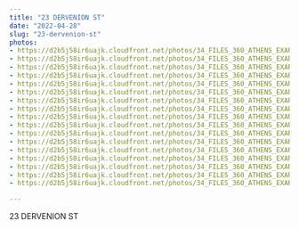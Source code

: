 ```yaml
---
title: "23 DERVENION ST"
date: "2022-04-28"
slug: "23-dervenion-st"
photos:
- https://d2b5j58ir6uajk.cloudfront.net/photos/34_FILES_360_ATHENS_EXARCHIA/23%20DERVENION%20ST/PHOTO/23%20Dervenion%20ST.JPG
- https://d2b5j58ir6uajk.cloudfront.net/photos/34_FILES_360_ATHENS_EXARCHIA/23%20DERVENION%20ST/PHOTO/63%20Zoodochou%20ST-%2023%20Dervenion%20ST%20%2810%29.jpg
- https://d2b5j58ir6uajk.cloudfront.net/photos/34_FILES_360_ATHENS_EXARCHIA/23%20DERVENION%20ST/PHOTO/63%20Zoodochou%20ST-%2023%20Dervenion%20ST%20%2811%29.jpg
- https://d2b5j58ir6uajk.cloudfront.net/photos/34_FILES_360_ATHENS_EXARCHIA/23%20DERVENION%20ST/PHOTO/63%20Zoodochou%20ST-%2023%20Dervenion%20ST%20%2812%29.jpg
- https://d2b5j58ir6uajk.cloudfront.net/photos/34_FILES_360_ATHENS_EXARCHIA/23%20DERVENION%20ST/PHOTO/63%20Zoodochou%20ST-%2023%20Dervenion%20ST%20%2813%29.jpg
- https://d2b5j58ir6uajk.cloudfront.net/photos/34_FILES_360_ATHENS_EXARCHIA/23%20DERVENION%20ST/PHOTO/63%20Zoodochou%20ST-%2023%20Dervenion%20ST%20%2814%29.jpg
- https://d2b5j58ir6uajk.cloudfront.net/photos/34_FILES_360_ATHENS_EXARCHIA/23%20DERVENION%20ST/PHOTO/63%20Zoodochou%20ST-%2023%20Dervenion%20ST%20%2815%29.jpg
- https://d2b5j58ir6uajk.cloudfront.net/photos/34_FILES_360_ATHENS_EXARCHIA/23%20DERVENION%20ST/PHOTO/63%20Zoodochou%20ST-%2023%20Dervenion%20ST%20%2816%29.jpg
- https://d2b5j58ir6uajk.cloudfront.net/photos/34_FILES_360_ATHENS_EXARCHIA/23%20DERVENION%20ST/PHOTO/63%20Zoodochou%20ST-%2023%20Dervenion%20ST%20%282%29.jpg
- https://d2b5j58ir6uajk.cloudfront.net/photos/34_FILES_360_ATHENS_EXARCHIA/23%20DERVENION%20ST/PHOTO/63%20Zoodochou%20ST-%2023%20Dervenion%20ST%20%283%29.jpg
- https://d2b5j58ir6uajk.cloudfront.net/photos/34_FILES_360_ATHENS_EXARCHIA/23%20DERVENION%20ST/PHOTO/63%20Zoodochou%20ST-%2023%20Dervenion%20ST%20%284%29.jpg
- https://d2b5j58ir6uajk.cloudfront.net/photos/34_FILES_360_ATHENS_EXARCHIA/23%20DERVENION%20ST/PHOTO/63%20Zoodochou%20ST-%2023%20Dervenion%20ST%20%285%29.jpg
- https://d2b5j58ir6uajk.cloudfront.net/photos/34_FILES_360_ATHENS_EXARCHIA/23%20DERVENION%20ST/PHOTO/63%20Zoodochou%20ST-%2023%20Dervenion%20ST%20%286%29.jpg
- https://d2b5j58ir6uajk.cloudfront.net/photos/34_FILES_360_ATHENS_EXARCHIA/23%20DERVENION%20ST/PHOTO/63%20Zoodochou%20ST-%2023%20Dervenion%20ST%20%287%29.jpg
- https://d2b5j58ir6uajk.cloudfront.net/photos/34_FILES_360_ATHENS_EXARCHIA/23%20DERVENION%20ST/PHOTO/63%20Zoodochou%20ST-%2023%20Dervenion%20ST%20%288%29.jpg
- https://d2b5j58ir6uajk.cloudfront.net/photos/34_FILES_360_ATHENS_EXARCHIA/23%20DERVENION%20ST/PHOTO/63%20Zoodochou%20ST-%2023%20Dervenion%20ST%20%289%29.jpg
- https://d2b5j58ir6uajk.cloudfront.net/photos/34_FILES_360_ATHENS_EXARCHIA/23%20DERVENION%20ST/PHOTO/63%20Zoodochou%20ST-%2023%20Dervenion%20ST%281%29.jpg

---
```


23 DERVENION ST
